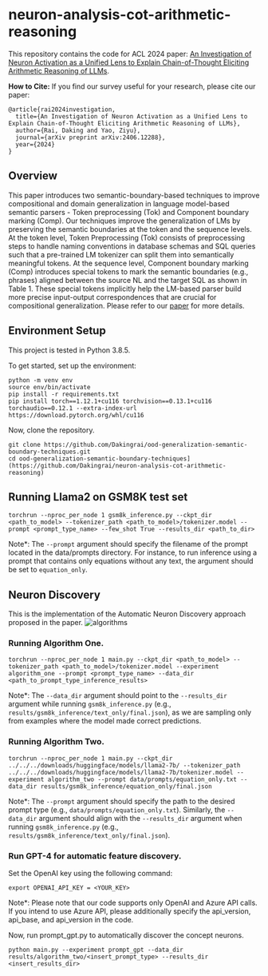 # neuron-analysis-cot-arithmetic-reasoning

This repository contains the code for ACL 2024 paper: [An Investigation of Neuron Activation as a Unified Lens to Explain Chain-of-Thought Eliciting Arithmetic Reasoning of LLMs](https://arxiv.org/abs/2406.12288).

**How to Cite:** If you find our survey useful for your research, please cite our paper:
```
@article{rai2024investigation,
  title={An Investigation of Neuron Activation as a Unified Lens to Explain Chain-of-Thought Eliciting Arithmetic Reasoning of LLMs},
  author={Rai, Daking and Yao, Ziyu},
  journal={arXiv preprint arXiv:2406.12288},
  year={2024}
}
```

## Overview
This paper introduces two semantic-boundary-based techniques to improve compositional and domain generalization in language model-based semantic parsers -  Token preprocessing (Tok) and Component boundary marking (Comp). Our techniques improve the generalization of LMs by preserving the semantic boundaries at the token and the sequence levels. At the token level, Token Preprocessing (Tok) consists of preprocessing steps to handle naming conventions in database schemas and SQL queries such that a pre-trained LM tokenizer can split them into semantically meaningful tokens. At the sequence level, Component boundary marking (Comp) introduces special tokens to mark the semantic boundaries (e.g., phrases) aligned between the source NL and the target SQL as shown in Table 1. These special tokens implicitly help the LM-based parser build more precise input-output correspondences that are crucial for compositional generalization. Please refer to our [paper](https://arxiv.org/abs/2305.17378) for more details.

## Environment Setup
This project is tested in Python 3.8.5.

To get started, set up the environment:
```
python -m venv env 
source env/bin/activate
pip install -r requirements.txt
pip install torch==1.12.1+cu116 torchvision==0.13.1+cu116 torchaudio==0.12.1 --extra-index-url https://download.pytorch.org/whl/cu116
```

Now, clone the repository. 
```
git clone https://github.com/Dakingrai/ood-generalization-semantic-boundary-techniques.git
cd ood-generalization-semantic-boundary-techniques](https://github.com/Dakingrai/neuron-analysis-cot-arithmetic-reasoning)
```

## Running Llama2 on GSM8K test set
```
torchrun --nproc_per_node 1 gsm8k_inference.py --ckpt_dir <path_to_model> --tokenizer_path <path_to_model>/tokenizer.model --prompt <prompt_type_name> --few_shot True --results_dir <path_to_dir>
```
Note*: The `--prompt` argument should specify the filename of the prompt located in the data/prompts directory. For instance, to run inference using a prompt that contains only equations without any text, the argument should be set to `equation_only`.


## Neuron Discovery
This is the implementation of the Automatic Neuron Discovery approach proposed in the paper. 
![algorithms](https://github.com/user-attachments/assets/f6560d02-f0fc-465e-913c-1544e87e1302)

### Running Algorithm One.
```
torchrun --nproc_per_node 1 main.py --ckpt_dir <path_to_model> --tokenizer_path <path_to_model>/tokenizer.model --experiment algorithm_one --prompt <prompt_type_name> --data_dir <path_to_prompt_type_inference_results>
```

Note*: The `--data_dir` argument should point to the `--results_dir` argument while running `gsm8k_inference.py` (e.g., `results/gsm8k_inference/text_only/final.json`), as we are sampling only from examples where the model made correct predictions.

### Running Algorithm Two.
```
torchrun --nproc_per_node 1 main.py --ckpt_dir ../../../downloads/huggingface/models/llama2-7b/ --tokenizer_path ../../../downloads/huggingface/models/llama2-7b/tokenizer.model --experiment algorithm_two --prompt data/prompts/equation_only.txt --data_dir results/gsm8k_inference/equation_only/final.json
```
Note*: The `--prompt` argument should specify the path to the desired prompt type (e.g., `data/prompts/equation_only.txt`). Similarly, the `--data_dir` argument should align with the `--results_dir` argument when running `gsm8k_inference.py` (e.g., `results/gsm8k_inference/text_only/final.json`).


### Run GPT-4 for automatic feature discovery.
Set the OpenAI key using the following command:
```
export OPENAI_API_KEY = <YOUR_KEY>
```
Note*: Please note that our code supports only OpenAI and Azure API calls. If you intend to use Azure API, please additionally specify the api_version, api_base, and api_version in the code.

Now, run prompt_gpt.py to automatically discover the concept neurons.

```
python main.py --experiment prompt_gpt --data_dir results/algorithm_two/<insert_prompt_type> --results_dir <insert_results_dir>
```
